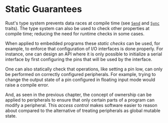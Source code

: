# Static Guarantees

Rust's type system prevents data races at compile time (see [`Send`] and
[`Sync`] traits). The type system can also be used to check other properties at
compile time; reducing the need for runtime checks in some cases.

[`Send`]: https://doc.rust-lang.org/core/marker/trait.Send.html
[`Sync`]: https://doc.rust-lang.org/core/marker/trait.Sync.html

When applied to embedded programs these *static checks* can be used, for
example, to enforce that configuration of I/O interfaces is done properly. For
instance, one can design an API where it is only possible to initialize a serial
interface by first configuring the pins that will be used by the interface.

One can also statically check that operations, like setting a pin low, can only
be performed on correctly configured peripherals. For example, trying to change
the output state of a pin configured in floating input mode would raise a
compile error.

And, as seen in the previous chapter, the concept of ownership can be applied
to peripherals to ensure that only certain parts of a program can modify a
peripheral. This *access control* makes software easier to reason about
compared to the alternative of treating peripherals as global mutable state.
